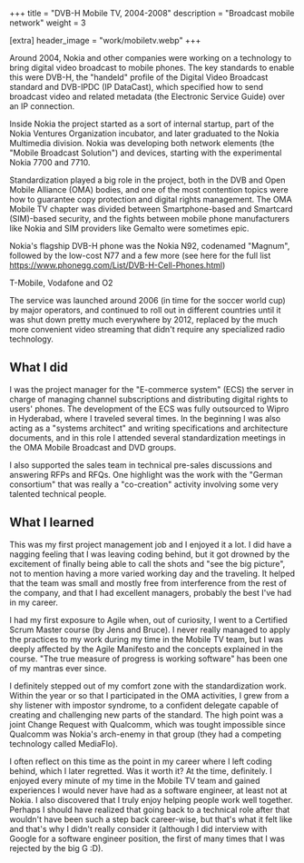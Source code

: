 +++
title = "DVB-H Mobile TV, 2004-2008"
description = "Broadcast mobile network"
weight = 3

[extra]
header_image = "work/mobiletv.webp"
+++

Around 2004, Nokia and other companies were working on a technology to bring digital video broadcast to mobile phones. The key standards to enable this were DVB-H, the "handeld" profile of the Digital Video Broadcast standard and DVB-IPDC (IP DataCast), which specified how to send broadcast video and related metadata (the Electronic Service Guide) over an IP connection. 

Inside Nokia the project started as a sort of internal startup, part of the Nokia Ventures Organization incubator, and later graduated to the Nokia Multimedia division. Nokia was developing both network elements (the "Mobile Broadcast Solution") and devices, starting with the experimental Nokia 7700 and 7710.

Standardization played a big role in the project, both in the DVB and Open Mobile Alliance (OMA) bodies, and one of the most contention topics were how to guarantee copy protection and digital rights management. The OMA Mobile TV chapter was divided between Smartphone-based and Smartcard (SIM)-based security, and the fights between mobile phone manufacturers like Nokia and SIM providers like Gemalto were sometimes epic.

Nokia's flagship DVB-H phone was the Nokia N92, codenamed "Magnum", followed by the low-cost N77 and a few more (see here for the full list https://www.phonegg.com/List/DVB-H-Cell-Phones.html)

T-Mobile, Vodafone and O2

The service was launched around 2006 (in time for the soccer world cup) by major operators, and continued to roll out in different countries until it was shut down pretty much everywhere by 2012, replaced by the much more convenient video streaming that didn't require any specialized radio technology. 

## What I did

I was the project manager for the "E-commerce system" (ECS) the server in charge of managing channel subscriptions and distributing digital rights to users' phones. The development of the ECS was fully outsourced to Wipro in Hyderabad, where I traveled several times. In the beginning I was also acting as a "systems architect" and writing specifications and architecture documents, and in this role I attended several standardization meetings in the OMA Mobile Broadcast and DVD groups.

I also supported the sales team in technical pre-sales discussions and answering RFPs and RFQs. One highlight was the work with the "German consortium" that was really a "co-creation" activity involving some very talented technical people.

## What I learned

This was my first project management job and I enjoyed it a lot. I did have a nagging feeling that I was leaving coding behind, but it got drowned by the excitement of finally being able to call the shots and "see the big picture", not to mention having a more varied working day and the traveling. It helped that the team was small and mostly free from interference from the rest of the company, and that I had excellent managers, probably the best I've had in my career.

I had my first exposure to Agile when, out of curiosity, I went to a Certified Scrum Master course (by Jens and Bruce). I never really managed to apply the practices to my work during my time in the Mobile TV team, but I was deeply affected by the Agile Manifesto and the concepts explained in the course. "The true measure of progress is working software" has been one of my mantras ever since.

I definitely stepped out of my comfort zone with the standardization work. Within the year or so that I participated in the OMA activities, I grew from a shy listener with impostor syndrome, to a confident delegate capable of creating and challenging new parts of the standard. The high point was a joint Change Request with Qualcomm, which was tought impossible since Qualcomm was Nokia's arch-enemy in that group (they had a competing technology called MediaFlo).

I often reflect on this time as the point in my career where I left coding behind, which I later regretted. Was it worth it? At the time, definitely. I enjoyed every minute of my time in the Mobile TV team and gained experiences I would never have had as a software engineer, at least not at Nokia. I also discovered that I truly enjoy helping people work well together. Perhaps I should have realized that going back to a technical role after that wouldn't have been such a step back career-wise, but that's what it felt like and that's why I didn't really consider it (although I did interview with Google for a software engineer position, the first of many times that I was rejected by the big G :D).